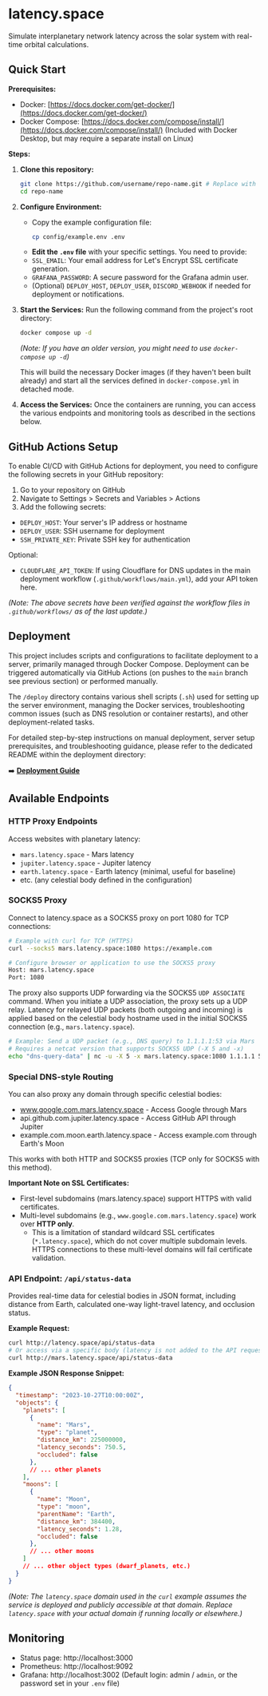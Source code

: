 # latency.space

Simulate interplanetary network latency across the solar system with real-time orbital calculations.

## Quick Start

**Prerequisites:**
- Docker: [https://docs.docker.com/get-docker/](https://docs.docker.com/get-docker/)
- Docker Compose: [https://docs.docker.com/compose/install/](https://docs.docker.com/compose/install/) (Included with Docker Desktop, but may require a separate install on Linux)

**Steps:**

1.  **Clone this repository:**
    ```bash
    git clone https://github.com/username/repo-name.git # Replace with the appropriate repository URL
    cd repo-name
    ```
2.  **Configure Environment:**
    - Copy the example configuration file:
      ```bash
      cp config/example.env .env
      ```
     - **Edit the `.env` file** with your specific settings. You need to provide:
      - `SSL_EMAIL`: Your email address for Let's Encrypt SSL certificate generation.
      - `GRAFANA_PASSWORD`: A secure password for the Grafana admin user.
      - (Optional) `DEPLOY_HOST`, `DEPLOY_USER`, `DISCORD_WEBHOOK` if needed for deployment or notifications.
3.  **Start the Services:**
    Run the following command from the project's root directory:
    ```bash
    docker compose up -d
    ```
    *(Note: If you have an older version, you might need to use `docker-compose up -d`)*

     This will build the necessary Docker images (if they haven't been built already) and start all the services defined in `docker-compose.yml` in detached mode.

4.  **Access the Services:**
    Once the containers are running, you can access the various endpoints and monitoring tools as described in the sections below.

## GitHub Actions Setup

To enable CI/CD with GitHub Actions for deployment, you need to configure the following secrets in your GitHub repository:

1. Go to your repository on GitHub
 2. Navigate to Settings > Secrets and Variables > Actions
3. Add the following secrets:

- `DEPLOY_HOST`: Your server's IP address or hostname
- `DEPLOY_USER`: SSH username for deployment
- `SSH_PRIVATE_KEY`: Private SSH key for authentication

Optional:
 - `CLOUDFLARE_API_TOKEN`: If using Cloudflare for DNS updates in the main deployment workflow (`.github/workflows/main.yml`), add your API token here.

*(Note: The above secrets have been verified against the workflow files in `.github/workflows/` as of the last update.)*

## Deployment

 This project includes scripts and configurations to facilitate deployment to a server, primarily managed through Docker Compose. Deployment can be triggered automatically via GitHub Actions (on pushes to the `main` branch see previous section) or performed manually.

 The `/deploy` directory contains various shell scripts (`.sh`) used for setting up the server environment, managing the Docker services, troubleshooting common issues (such as DNS resolution or container restarts), and other deployment-related tasks.

For detailed step-by-step instructions on manual deployment, server setup prerequisites, and troubleshooting guidance, please refer to the dedicated README within the deployment directory:

➡️ **[Deployment Guide](./deploy/README.md)**

## Available Endpoints

### HTTP Proxy Endpoints

Access websites with planetary latency:

- `mars.latency.space` - Mars latency
- `jupiter.latency.space` - Jupiter latency
- `earth.latency.space` - Earth latency (minimal, useful for baseline)
- etc. (any celestial body defined in the configuration)

### SOCKS5 Proxy

Connect to latency.space as a SOCKS5 proxy on port 1080 for TCP connections:

```bash
# Example with curl for TCP (HTTPS)
curl --socks5 mars.latency.space:1080 https://example.com

# Configure browser or application to use the SOCKS5 proxy
Host: mars.latency.space
Port: 1080
```

The proxy also supports UDP forwarding via the SOCKS5 `UDP ASSOCIATE` command. When you initiate a UDP association, the proxy sets up a UDP relay. Latency for relayed UDP packets (both outgoing and incoming) is applied based on the celestial body hostname used in the initial SOCKS5 connection (e.g., `mars.latency.space`).

```bash
# Example: Send a UDP packet (e.g., DNS query) to 1.1.1.1:53 via Mars
# Requires a netcat version that supports SOCKS5 UDP (-X 5 and -x)
echo "dns-query-data" | nc -u -X 5 -x mars.latency.space:1080 1.1.1.1 53
```

### Special DNS-style Routing

You can also proxy any domain through specific celestial bodies:

- www.google.com.mars.latency.space - Access Google through Mars
- api.github.com.jupiter.latency.space - Access GitHub API through Jupiter
- example.com.moon.earth.latency.space - Access example.com through Earth's Moon

This works with both HTTP and SOCKS5 proxies (TCP only for SOCKS5 with this method).

 **Important Note on SSL Certificates:**
 - First-level subdomains (mars.latency.space) support HTTPS with valid certificates.
- Multi-level subdomains (e.g., `www.google.com.mars.latency.space`) work over **HTTP only**.
   - This is a limitation of standard wildcard SSL certificates (`*.latency.space`), which do not cover multiple subdomain levels. HTTPS connections to these multi-level domains will fail certificate validation.

### API Endpoint: `/api/status-data`

 Provides real-time data for celestial bodies in JSON format, including distance from Earth, calculated one-way light-travel latency, and occlusion status.

**Example Request:**

```bash
curl http://latency.space/api/status-data
# Or access via a specific body (latency is not added to the API request itself)
curl http://mars.latency.space/api/status-data
```

**Example JSON Response Snippet:**

```json
{
  "timestamp": "2023-10-27T10:00:00Z",
  "objects": {
    "planets": [
      {
        "name": "Mars",
        "type": "planet",
        "distance_km": 225000000,
        "latency_seconds": 750.5,
        "occluded": false
      },
      // ... other planets
    ],
    "moons": [
      {
        "name": "Moon",
        "type": "moon",
        "parentName": "Earth",
        "distance_km": 384400,
        "latency_seconds": 1.28,
        "occluded": false
      },
      // ... other moons
    ]
    // ... other object types (dwarf_planets, etc.)
  }
}
```
 *(Note: The `latency.space` domain used in the `curl` example assumes the service is deployed and publicly accessible at that domain. Replace `latency.space` with your actual domain if running locally or elsewhere.)*

## Monitoring

- Status page: http://localhost:3000
- Prometheus: http://localhost:9092
- Grafana: http://localhost:3002 (Default login: admin / `admin`, or the password set in your `.env` file)

